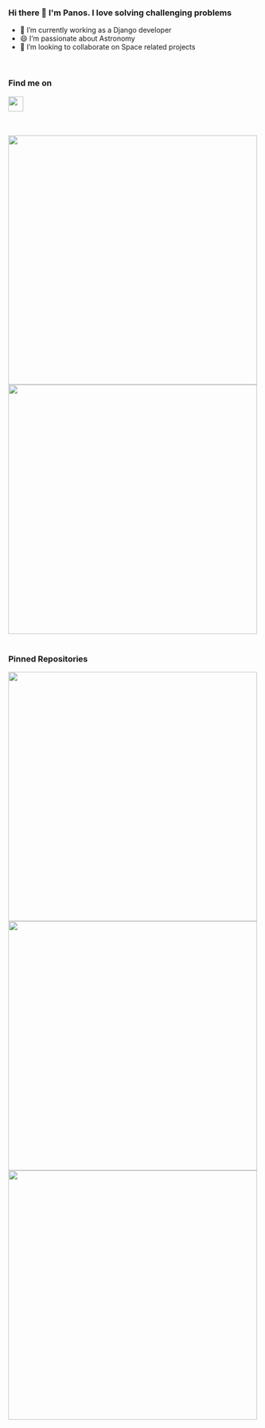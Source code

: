 ### Hi there 👋 I'm Panos. I love solving challenging problems


- 🔭 I’m currently working as a Django developer
- 😄 I’m passionate about Astronomy
- 👯 I’m looking to collaborate on Space related projects

<br>

### Find me on
<p><a href="https://www.linkedin.com/in/panos-dine-46a163119/" target="_blank"><img src="https://upload.wikimedia.org/wikipedia/commons/thumb/e/e9/Linkedin_icon.svg/640px-Linkedin_icon.svg.png" width="30"></a></p>

<br>
<br>

<img src="https://github-readme-stats.vercel.app/api?username=PanosDine&show_icons=true&theme=radical" width="500">
<img src="https://github-readme-stats.vercel.app/api/top-langs/?username=PanosDine&layout=compact" width="500">

<br>
<br>

### Pinned Repositories
<img src="https://github-readme-stats.vercel.app/api/pin/?username=PanosDine&repo=moulin-rouge" width="500">
<img src="https://github-readme-stats.vercel.app/api/pin/?username=PanosDine&repo=Badbatch-website" width="500">
<img src="https://github-readme-stats.vercel.app/api/pin/?username=PanosDine&repo=SunFire" width="500">




<!--
**PanosDine/PanosDine** is a ✨ _special_ ✨ repository because its `README.md` (this file) appears on your GitHub profile.

Here are some ideas to get you started:

- 🔭 I’m currently working on ...
- 🌱 I’m currently learning ...
- 👯 I’m looking to collaborate on ...
- 🤔 I’m looking for help with ...
- 💬 Ask me about ...
- 📫 How to reach me: ...
- 😄 Pronouns: ...
- ⚡ Fun fact: ...
-->
